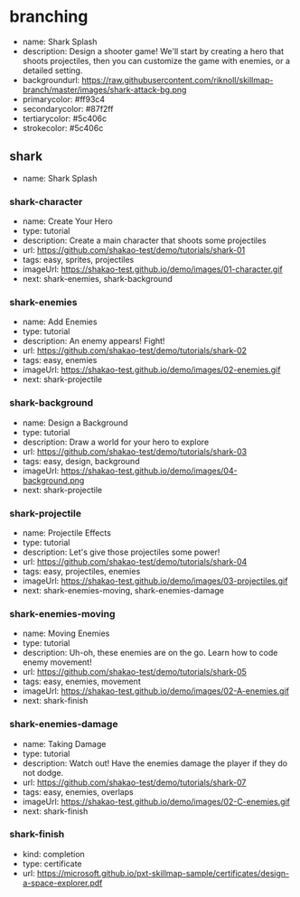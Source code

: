 # branching
* name: Shark Splash
* description: Design a shooter game! We'll start by creating a hero that shoots projectiles, then you can customize the game with enemies, or a detailed setting.
* backgroundurl: https://raw.githubusercontent.com/riknoll/skillmap-branch/master/images/shark-attack-bg.png
* primarycolor: #ff93c4
* secondarycolor: #87f2ff
* tertiarycolor: #5c406c
* strokecolor: #5c406c

## shark
* name: Shark Splash

### shark-character
* name: Create Your Hero
* type: tutorial
* description: Create a main character that shoots some projectiles
* url: https://github.com/shakao-test/demo/tutorials/shark-01
* tags: easy, sprites, projectiles
* imageUrl: https://shakao-test.github.io/demo/images/01-character.gif
* next: shark-enemies, shark-background

### shark-enemies
* name: Add Enemies
* type: tutorial
* description: An enemy appears! Fight!
* url: https://github.com/shakao-test/demo/tutorials/shark-02
* tags: easy, enemies
* imageUrl: https://shakao-test.github.io/demo/images/02-enemies.gif
* next: shark-projectile

### shark-background
* name: Design a Background
* type: tutorial
* description: Draw a world for your hero to explore
* url: https://github.com/shakao-test/demo/tutorials/shark-03
* tags: easy, design, background
* imageUrl: https://shakao-test.github.io/demo/images/04-background.png
* next: shark-projectile

### shark-projectile
* name: Projectile Effects
* type: tutorial
* description: Let's give those projectiles some power!
* url: https://github.com/shakao-test/demo/tutorials/shark-04
* tags: easy, projectiles, enemies
* imageUrl: https://shakao-test.github.io/demo/images/03-projectiles.gif
* next: shark-enemies-moving, shark-enemies-damage

### shark-enemies-moving
* name: Moving Enemies
* type: tutorial
* description: Uh-oh, these enemies are on the go. Learn how to code enemy movement!
* url: https://github.com/shakao-test/demo/tutorials/shark-05
* tags: easy, enemies, movement
* imageUrl: https://shakao-test.github.io/demo/images/02-A-enemies.gif
* next: shark-finish

### shark-enemies-damage
* name: Taking Damage
* type: tutorial
* description: Watch out! Have the enemies damage the player if they do not dodge.
* url: https://github.com/shakao-test/demo/tutorials/shark-07
* tags: easy, enemies, overlaps
* imageUrl: https://shakao-test.github.io/demo/images/02-C-enemies.gif
* next: shark-finish

### shark-finish
* kind: completion
* type: certificate
* url: https://microsoft.github.io/pxt-skillmap-sample/certificates/design-a-space-explorer.pdf